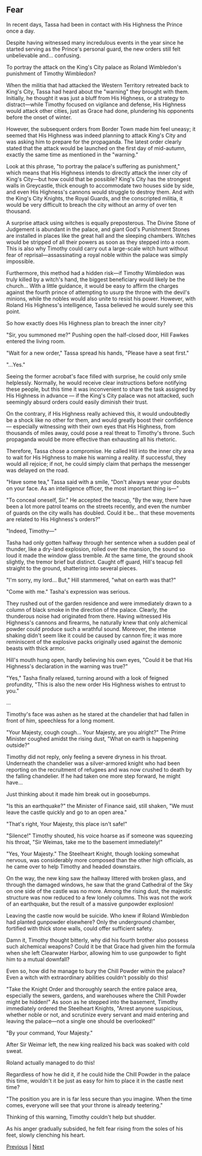 ## Fear
In recent days, Tassa had been in contact with His Highness the Prince once a day.

Despite having witnessed many incredulous events in the year since he started serving as the Prince's personal guard, the new orders still felt unbelievable and... confusing.

To portray the attack on the King's City palace as Roland Wimbledon's punishment of Timothy Wimbledon?

When the militia that had attacked the Western Territory retreated back to King's City, Tassa had heard about the "warning" they brought with them. Initially, he thought it was just a bluff from His Highness, or a strategy to distract—while Timothy focused on vigilance and defense, His Highness would attack other cities, just as Grace had done, plundering his opponents before the onset of winter.

However, the subsequent orders from Border Town made him feel uneasy; it seemed that His Highness was indeed planning to attack King's City and was asking him to prepare for the propaganda. The latest order clearly stated that the attack would be launched on the first day of mid-autumn, exactly the same time as mentioned in the "warning."

Look at this phrase, "to portray the palace's suffering as punishment," which means that His Highness intends to directly attack the inner city of King's City—but how could that be possible? King's City has the strongest walls in Greycastle, thick enough to accommodate two houses side by side, and even His Highness's cannons would struggle to destroy them. And with the King's City Knights, the Royal Guards, and the conscripted militia, it would be very difficult to breach the city without an army of over ten thousand.

A surprise attack using witches is equally preposterous. The Divine Stone of Judgement is abundant in the palace, and giant God's Punishment Stones are installed in places like the great hall and the sleeping chambers. Witches would be stripped of all their powers as soon as they stepped into a room. This is also why Timothy could carry out a large-scale witch hunt without fear of reprisal—assassinating a royal noble within the palace was simply impossible.

Furthermore, this method had a hidden risk—if Timothy Wimbledon was truly killed by a witch's hand, the biggest beneficiary would likely be the church... With a little guidance, it would be easy to affirm the charges against the fourth prince of attempting to usurp the throne with the devil's minions, while the nobles would also unite to resist his power. However, with Roland His Highness's intelligence, Tassa believed he would surely see this point.

So how exactly does His Highness plan to breach the inner city?



"Sir, you summoned me?" Pushing open the half-closed door, Hill Fawkes entered the living room.

"Wait for a new order," Tassa spread his hands, "Please have a seat first."

"...Yes."

Seeing the former acrobat's face filled with surprise, he could only smile helplessly. Normally, he would receive clear instructions before notifying these people, but this time it was inconvenient to share the task assigned by His Highness in advance — if the King's City palace was not attacked, such seemingly absurd orders could easily diminish their trust.

On the contrary, if His Highness really achieved this, it would undoubtedly be a shock like no other for them, and would greatly boost their confidence — especially witnessing with their own eyes that His Highness, from thousands of miles away, could pose a real threat to Timothy's throne. Such propaganda would be more effective than exhausting all his rhetoric.

Therefore, Tassa chose a compromise. He called Hill into the inner city area to wait for His Highness to make his warning a reality. If successful, they would all rejoice; if not, he could simply claim that perhaps the messenger was delayed on the road.

"Have some tea," Tassa said with a smile, "Don't always wear your doubts on your face. As an intelligence officer, the most important thing is—"

"To conceal oneself, Sir." He accepted the teacup, "By the way, there have been a lot more patrol teams on the streets recently, and even the number of guards on the city walls has doubled. Could it be... that these movements are related to His Highness's orders?"

"Indeed, Timothy—"



Tasha had only gotten halfway through her sentence when a sudden peal of thunder, like a dry-land explosion, rolled over the mansion, the sound so loud it made the window glass tremble. At the same time, the ground shook slightly, the tremor brief but distinct. Caught off guard, Hill's teacup fell straight to the ground, shattering into several pieces.

"I'm sorry, my lord... But," Hill stammered, "what on earth was that?"

"Come with me." Tasha's expression was serious.

They rushed out of the garden residence and were immediately drawn to a column of black smoke in the direction of the palace. Clearly, the thunderous noise had originated from there. Having witnessed His Highness's cannons and firearms, he naturally knew that only alchemical powder could produce such a wrathful sound. Moreover, the intense shaking didn't seem like it could be caused by cannon fire; it was more reminiscent of the explosive packs originally used against the demonic beasts with thick armor.

Hill's mouth hung open, hardly believing his own eyes, "Could it be that His Highness's declaration in the warning was true?"

"Yes," Tasha finally relaxed, turning around with a look of feigned profundity, "This is also the new order His Highness wishes to entrust to you."

...

Timothy's face was ashen as he stared at the chandelier that had fallen in front of him, speechless for a long moment.

"Your Majesty, cough cough... Your Majesty, are you alright?" The Prime Minister coughed amidst the rising dust, "What on earth is happening outside?"



Timothy did not reply, only feeling a severe dryness in his throat. Underneath the chandelier was a silver-armored knight who had been reporting on the recruitment of refugees and was now crushed to death by the falling chandelier. If he had taken one more step forward, he might have...



Just thinking about it made him break out in goosebumps.



"Is this an earthquake?" the Minister of Finance said, still shaken, "We must leave the castle quickly and go to an open area."



"That's right, Your Majesty, this place isn't safe!"



"Silence!" Timothy shouted, his voice hoarse as if someone was squeezing his throat, "Sir Weimas, take me to the basement immediately!"



"Yes, Your Majesty." The Steelheart Knight, though looking somewhat nervous, was considerably more composed than the other high officials, as he came over to help Timothy and headed downstairs.



On the way, the new king saw the hallway littered with broken glass, and through the damaged windows, he saw that the grand Cathedral of the Sky on one side of the castle was no more. Among the rising dust, the majestic structure was now reduced to a few lonely columns. This was not the work of an earthquake, but the result of a massive gunpowder explosion!



Leaving the castle now would be suicide. Who knew if Roland Wimbledon had planted gunpowder elsewhere? Only the underground chamber, fortified with thick stone walls, could offer sufficient safety.



Damn it, Timothy thought bitterly, why did his fourth brother also possess such alchemical weapons? Could it be that Grace had given him the formula when she left Clearwater Harbor, allowing him to use gunpowder to fight him to a mutual downfall?



Even so, how did he manage to bury the Chill Powder within the palace? Even a witch with extraordinary abilities couldn't possibly do this!



"Take the Knight Order and thoroughly search the entire palace area, especially the sewers, gardens, and warehouses where the Chill Powder might be hidden!" As soon as he stepped into the basement, Timothy immediately ordered the Steelheart Knights, "Arrest anyone suspicious, whether noble or not, and scrutinize every servant and maid entering and leaving the palace—not a single one should be overlooked!"



"By your command, Your Majesty."



After Sir Weimar left, the new king realized his back was soaked with cold sweat.



Roland actually managed to do this!



Regardless of how he did it, if he could hide the Chill Powder in the palace this time, wouldn't it be just as easy for him to place it in the castle next time?



"The position you are in is far less secure than you imagine. When the time comes, everyone will see that your throne is already teetering." 



Thinking of this warning, Timothy couldn't help but shudder.



As his anger gradually subsided, he felt fear rising from the soles of his feet, slowly clenching his heart.





[Previous](CH0307.md) | [Next](CH0309.md)
